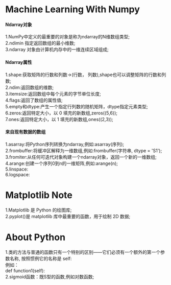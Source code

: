 # Machine Learning With Numpy

#### Ndarray对象
1.NumPy中定义的最重要的对象是称为ndarray的N维数组类型;</br>
2.ndimin 指定返回数组的最小维数;</br>
3.ndarray 对象由计算机内存中的一维连续区域组成;</br>

#### Ndarray属性
1.shape:获取矩阵的行数和列数->(行数， 列数),shape也可以调整矩阵的行数和列数;</br>
2.ndim:返回数组的维数;<br/>
3.itemsize:返回数组中每个元素的字节单位长度;<br/>
4.flags:返回了数组的属性值;<br/>
5.empty和dtype:产生一个指定行列数的随机矩阵，dtype指定元素类型;<br/>
6.zeros:返回特定大小，以 0 填充的新数组,zeros((5,6));<br/>
7.ones:返回特定大小，以 1 填充的新数组,ones((2,3));<br/>

#### 来自现有数据的数组
1.asarray:将Python序列转换为ndarray,例如:asarray(序列);<br/>
2.frombuffer:将缓冲区解释为一维数组,例如:frombuffer(字符串, dtype = 'S1');<br/>
3.fromiter:从任何可迭代对象构建一个ndarray对象，返回一个新的一维数组;<br/>
4.arange:创建一个序列0到n的一维矩阵,例如:arange(n);<br/>
5.linspace:<br/>
6.logspace:<br/>

# Matplotlib Note
1.Matplotlib 是 Python 的绘图库;<br/>
2.pyplot()是 matplotlib 库中最重要的函数，用于绘制 2D 数据;<br/>

# About Python

1.类的方法与普通的函数只有一个特别的区别——它们必须有一个额外的第一个参数名称, 按照惯例它的名称是 self:<br/>
例如：<br/>
def function1(self):<br/>
2.sigmoid函数：既S型的函数,例如对数函数;<br/>
